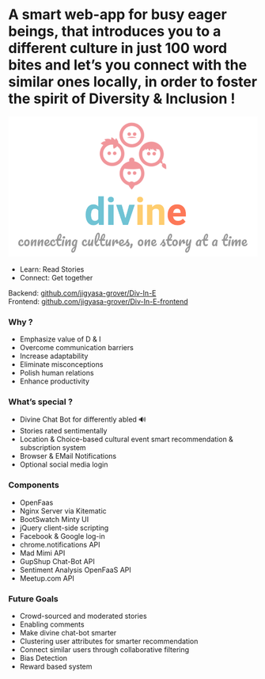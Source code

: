 # A smart web-app for busy eager beings, that introduces you to a different culture in just 100 word bites and let’s you connect with the similar ones locally, in order to foster the spirit of Diversity & Inclusion !
![](https://github.com/jigyasa-grover/Div-In-E-frontend/blob/master/images/logo.png)


- Learn: Read Stories
- Connect: Get together

Backend: [github.com/jigyasa-grover/Div-In-E](https://github.com/jigyasa-grover/Div-In-E)
<br>Frontend: [github.com/jigyasa-grover/Div-In-E-frontend](https://github.com/jigyasa-grover/Div-In-E-frontend)

### Why ?
- Emphasize value of D & I
- Overcome communication barriers
- Increase adaptability
- Eliminate misconceptions
- Polish human relations
- Enhance productivity 

### What’s special ?
- Divine Chat Bot for differently abled  🔊
- Stories rated sentimentally
- Location & Choice-based cultural event smart recommendation & subscription system
- Browser & EMail Notifications
- Optional social media login

### Components
- OpenFaas
- Nginx Server via Kitematic
- BootSwatch Minty UI
- jQuery client-side scripting
- Facebook & Google log-in
- chrome.notifications API 
- Mad Mimi API
- GupShup Chat-Bot API
- Sentiment Analysis OpenFaaS API
- Meetup.com API

### Future Goals
- Crowd-sourced and moderated stories
- Enabling comments
- Make divine chat-bot smarter
- Clustering  user attributes for smarter recommendation
- Connect similar users through collaborative filtering
- Bias Detection  
- Reward based system



